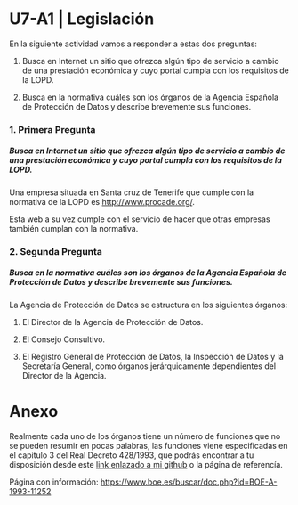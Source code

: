 # U7-A1 | Legislación

En la siguiente actividad vamos a responder a estas dos preguntas:

1. Busca en Internet un sitio que ofrezca algún tipo de servicio a cambio de una prestación económica y cuyo portal cumpla con los requisitos de la LOPD.

1. Busca en la normativa cuáles son los órganos de la Agencia Española de Protección de Datos y describe brevemente sus funciones.

### 1. Primera Pregunta

##### Busca en Internet un sitio que ofrezca algún tipo de servicio a cambio de una prestación económica y cuyo portal cumpla con los requisitos de la LOPD.

Una empresa situada en Santa cruz de Tenerife que cumple con la normativa de la LOPD es http://www.procade.org/.

Esta web a su vez cumple con el servicio de hacer que otras empresas también cumplan con la normativa.

### 2. Segunda Pregunta

##### Busca en la normativa cuáles son los órganos de la Agencia Española de Protección de Datos y describe brevemente sus funciones.


La Agencia de Protección de Datos se estructura en los siguientes órganos:

1. El Director de la Agencia de Protección de Datos.

1. El Consejo Consultivo.

1. El Registro General de Protección de Datos, la Inspección de Datos y la Secretaría General, como órganos jerárquicamente dependientes del Director de la Agencia.


# Anexo

Realmente cada uno de los órganos tiene un número de funciones que no se pueden resumir en pocas palabras, las funciones viene especificadas en el capitulo 3 del Real Decreto 428/1993, que podrás encontrar a tu disposición desde este [link enlazado a mi github](./real-decreto.pdf) o la página de referencía.

Página con información: https://www.boe.es/buscar/doc.php?id=BOE-A-1993-11252
